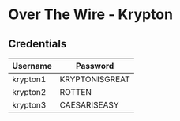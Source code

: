 # Over The Wire - Krypton

## Credentials

| Username | Password |
|----------|----------|
| krypton1 | KRYPTONISGREAT |
| krypton2 | ROTTEN |
| krypton3 | CAESARISEASY |
